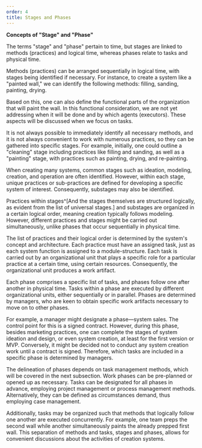```yaml
---
order: 4
title: Stages and Phases
---
```


**Concepts of "Stage" and "Phase"**

The terms "stage" and "phase" pertain to time, but stages are linked to methods (practices) and logical time, whereas phases relate to tasks and physical time.

Methods (practices) can be arranged sequentially in logical time, with stages being identified if necessary. For instance, to create a system like a "painted wall," we can identify the following methods: filling, sanding, painting, drying.

Based on this, one can also define the functional parts of the organization that will paint the wall. In this functional consideration, we are not yet addressing when it will be done and by which agents (executors). These aspects will be discussed when we focus on tasks.

It is not always possible to immediately identify all necessary methods, and it is not always convenient to work with numerous practices, so they can be gathered into specific stages. For example, initially, one could outline a "cleaning" stage including practices like filling and sanding, as well as a "painting" stage, with practices such as painting, drying, and re-painting.

When creating many systems, common stages such as ideation, modeling, creation, and operation are often identified. However, within each stage, unique practices or sub-practices are defined for developing a specific system of interest. Consequently, substages may also be identified.

Practices within stages^[And the stages themselves are structured logically, as evident from the list of universal stages.] and substages are organized in a certain logical order, meaning creation typically follows modeling. However, different practices and stages might be carried out simultaneously, unlike phases that occur sequentially in physical time.

The list of practices and their logical order is determined by the system's concept and architecture. Each practice must have an assigned task, just as each system function is assigned to a module-structure. Each task is carried out by an organizational unit that plays a specific role for a particular practice at a certain time, using certain resources. Consequently, the organizational unit produces a work artifact.

Each phase comprises a specific list of tasks, and phases follow one after another in physical time. Tasks within a phase are executed by different organizational units, either sequentially or in parallel. Phases are determined by managers, who are keen to obtain specific work artifacts necessary to move on to other phases.

For example, a manager might designate a phase—system sales. The control point for this is a signed contract. However, during this phase, besides marketing practices, one can complete the stages of system ideation and design, or even system creation, at least for the first version or MVP. Conversely, it might be decided not to conduct any system creation work until a contract is signed. Therefore, which tasks are included in a specific phase is determined by managers.

The delineation of phases depends on task management methods, which will be covered in the next subsection. Work phases can be pre-planned or opened up as necessary. Tasks can be designated for all phases in advance, employing project management or process management methods. Alternatively, they can be defined as circumstances demand, thus employing case management.

Additionally, tasks may be organized such that methods that logically follow one another are executed concurrently. For example, one team preps the second wall while another simultaneously paints the already prepped first wall. This separation of methods and tasks, stages and phases, allows for convenient discussions about the activities of creation systems.